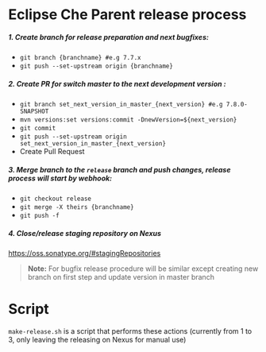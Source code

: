# Eclipse Che Parent release process

##### 1. Create branch for release preparation and next bugfixes:
* `git branch {branchname} #e.g 7.7.x`
* `git push --set-upstream origin {branchname}`
##### 2. Create PR for switch master to the next development version :
* `git branch set_next_version_in_master_{next_version} #e.g 7.8.0-SNAPSHOT`
* `mvn versions:set versions:commit -DnewVersion=${next_version}`
* `git commit`
* `git push --set-upstream origin set_next_version_in_master_{next_version}`
* Create Pull Request
##### 3. Merge branch to the `release` branch and push changes, release process will start by webhook:
* `git checkout release`
* `git merge -X theirs {branchname}`
* `git push -f`
##### 4. Close/release staging repository on Nexus 
 https://oss.sonatype.org/#stagingRepositories

 > **Note:** For bugfix release procedure will be similar except creating new branch on first step and update version in master branch

# Script
`make-release.sh` is a script that performs these actions (currently from 1 to 3, only leaving the releasing on Nexus for manual use)